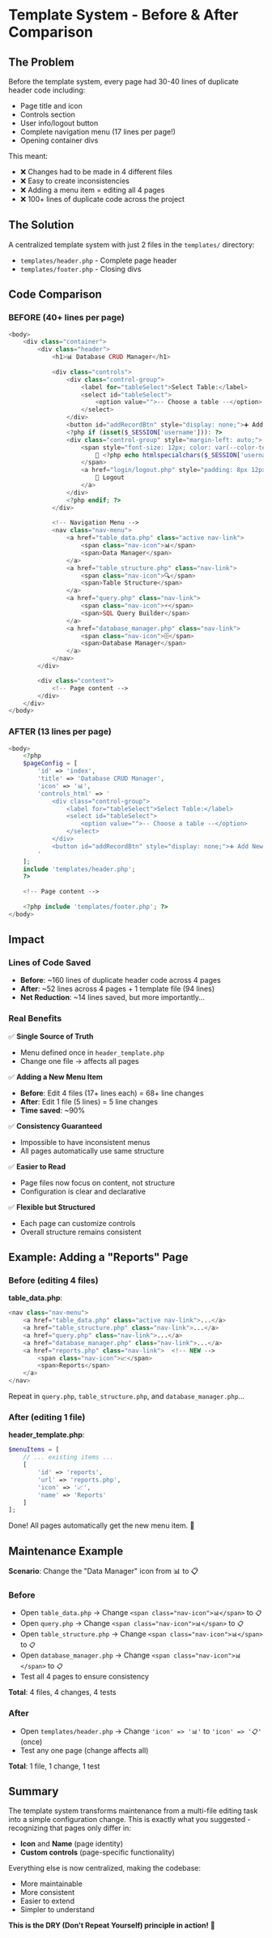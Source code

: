 # Template System - Before & After Comparison

## The Problem
Before the template system, every page had 30-40 lines of duplicate header code including:
- Page title and icon
- Controls section
- User info/logout button
- Complete navigation menu (17 lines per page!)
- Opening container divs

This meant:
- ❌ Changes had to be made in 4 different files
- ❌ Easy to create inconsistencies
- ❌ Adding a menu item = editing all 4 pages
- ❌ 100+ lines of duplicate code across the project

## The Solution
A centralized template system with just 2 files in the `templates/` directory:
- `templates/header.php` - Complete page header
- `templates/footer.php` - Closing divs

## Code Comparison

### BEFORE (40+ lines per page)

```php
<body>
    <div class="container">
        <div class="header">
            <h1>📊 Database CRUD Manager</h1>
            
            <div class="controls">
                <div class="control-group">
                    <label for="tableSelect">Select Table:</label>
                    <select id="tableSelect">
                        <option value="">-- Choose a table --</option>
                    </select>
                </div>
                <button id="addRecordBtn" style="display: none;">➕ Add New Record</button>
                <?php if (isset($_SESSION['username'])): ?>
                <div class="control-group" style="margin-left: auto;">
                    <span style="font-size: 12px; color: var(--color-text-tertiary);">
                        👤 <?php echo htmlspecialchars($_SESSION['username']); ?>
                    </span>
                    <a href="login/logout.php" style="padding: 8px 12px; font-size: 12px; text-decoration: none; background: linear-gradient(135deg, var(--color-danger-lighter) 0%, var(--color-danger-lightest) 100%); color: var(--color-danger); border: 1px solid var(--color-danger-light); border-radius: 6px; cursor: pointer; font-weight: 600; transition: all 0.3s ease;">
                        🚪 Logout
                    </a>
                </div>
                <?php endif; ?>
            </div>
            
            <!-- Navigation Menu -->
            <nav class="nav-menu">
                <a href="table_data.php" class="active nav-link">
                    <span class="nav-icon">📊</span>
                    <span>Data Manager</span>
                </a>
                <a href="table_structure.php" class="nav-link">
                    <span class="nav-icon">🔍</span>
                    <span>Table Structure</span>
                </a>
                <a href="query.php" class="nav-link">
                    <span class="nav-icon">⚡</span>
                    <span>SQL Query Builder</span>
                </a>
                <a href="database_manager.php" class="nav-link">
                    <span class="nav-icon">🗄️</span>
                    <span>Database Manager</span>
                </a>
            </nav>
        </div>

        <div class="content">
            <!-- Page content -->
        </div>
    </div>
</body>
```

### AFTER (13 lines per page)

```php
<body>
    <?php
    $pageConfig = [
        'id' => 'index',
        'title' => 'Database CRUD Manager',
        'icon' => '📊',
        'controls_html' => '
            <div class="control-group">
                <label for="tableSelect">Select Table:</label>
                <select id="tableSelect">
                    <option value="">-- Choose a table --</option>
                </select>
            </div>
            <button id="addRecordBtn" style="display: none;">➕ Add New Record</button>
        '
    ];
    include 'templates/header.php';
    ?>
    
    <!-- Page content -->
    
    <?php include 'templates/footer.php'; ?>
</body>
```

## Impact

### Lines of Code Saved
- **Before**: ~160 lines of duplicate header code across 4 pages
- **After**: ~52 lines across 4 pages + 1 template file (94 lines)
- **Net Reduction**: ~14 lines saved, but more importantly...

### Real Benefits

✅ **Single Source of Truth**
- Menu defined once in `header_template.php`
- Change one file → affects all pages

✅ **Adding a New Menu Item**
- **Before**: Edit 4 files (17+ lines each) = 68+ line changes
- **After**: Edit 1 file (5 lines) = 5 line changes
- **Time saved**: ~90%

✅ **Consistency Guaranteed**
- Impossible to have inconsistent menus
- All pages automatically use same structure

✅ **Easier to Read**
- Page files now focus on content, not structure
- Configuration is clear and declarative

✅ **Flexible but Structured**
- Each page can customize controls
- Overall structure remains consistent

## Example: Adding a "Reports" Page

### Before (editing 4 files)

**table_data.php**:
```php
<nav class="nav-menu">
    <a href="table_data.php" class="active nav-link">...</a>
    <a href="table_structure.php" class="nav-link">...</a>
    <a href="query.php" class="nav-link">...</a>
    <a href="database_manager.php" class="nav-link">...</a>
    <a href="reports.php" class="nav-link">  <!-- NEW -->
        <span class="nav-icon">📈</span>
        <span>Reports</span>
    </a>
</nav>
```

Repeat in `query.php`, `table_structure.php`, and `database_manager.php`...

### After (editing 1 file)

**header_template.php**:
```php
$menuItems = [
    // ... existing items ...
    [
        'id' => 'reports',
        'url' => 'reports.php',
        'icon' => '📈',
        'name' => 'Reports'
    ]
];
```

Done! All pages automatically get the new menu item. 🎉

## Maintenance Example

**Scenario**: Change the "Data Manager" icon from 📊 to 📋

### Before
- Open `table_data.php` → Change `<span class="nav-icon">📊</span>` to `📋`
- Open `query.php` → Change `<span class="nav-icon">📊</span>` to `📋`
- Open `table_structure.php` → Change `<span class="nav-icon">📊</span>` to `📋`
- Open `database_manager.php` → Change `<span class="nav-icon">📊</span>` to `📋`
- Test all 4 pages to ensure consistency

**Total**: 4 files, 4 changes, 4 tests

### After
- Open `templates/header.php` → Change `'icon' => '📊'` to `'icon' => '📋'` (once)
- Test any one page (change affects all)

**Total**: 1 file, 1 change, 1 test

## Summary

The template system transforms maintenance from a multi-file editing task into a simple configuration change. This is exactly what you suggested - recognizing that pages only differ in:

- **Icon** and **Name** (page identity)
- **Custom controls** (page-specific functionality)

Everything else is now centralized, making the codebase:
- More maintainable
- More consistent
- Easier to extend
- Simpler to understand

**This is the DRY (Don't Repeat Yourself) principle in action!** 🚀


